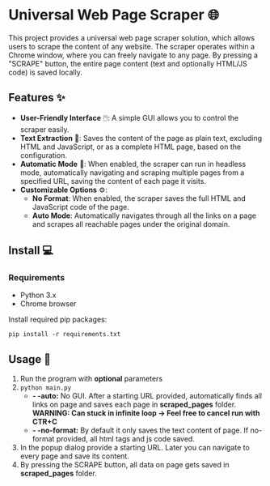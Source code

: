 
# Universal Web Page Scraper 🌐

This project provides a universal web page scraper solution, which allows users to scrape the content of any website. The scraper operates within a Chrome window, where you can freely navigate to any page. By pressing a "SCRAPE" button, the entire page content (text and optionally HTML/JS code) is saved locally.

## Features ✨

-   **User-Friendly Interface** 🖱️: A simple GUI allows you to control the scraper easily.
-   **Text Extraction** 📄: Saves the content of the page as plain text, excluding HTML and JavaScript, or as a complete HTML page, based on the configuration.
-   **Automatic Mode** 🤖: When enabled, the scraper can run in headless mode, automatically navigating and scraping multiple pages from a specified URL, saving the content of each page it visits.
-   **Customizable Options** ⚙️:
    -   **No Format**: When enabled, the scraper saves the full HTML and JavaScript code of the page.
    -   **Auto Mode**: Automatically navigates through all the links on a page and scrapes all reachable pages under the original domain.

## Install 💻

### Requirements

-   Python 3.x
-   Chrome browser

Install required pip packages:

```
pip install -r requirements.txt
```

## Usage 🚀

1.  Run the program with **optional** parameters
2.  `python main.py`
    -   **- -auto:** No GUI. After a starting URL provided, automatically finds all links on page and saves each page in **scraped_pages** folder. **WARNING: Can stuck in infinite loop -> Feel free to cancel run with CTR+C**
    -   **- -no-format:** By default it only saves the text content of page. If no-format provided, all html tags and js code saved.
3.  In the popup dialog provide a starting URL. Later you can navigate to every page and save its content.
4.  By pressing the SCRAPE button, all data on page gets saved in **scraped_pages** folder.

